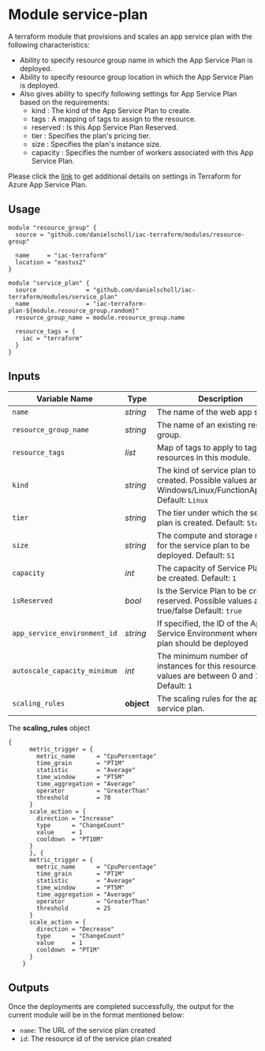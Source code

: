 # Module service-plan

A terraform module that provisions and scales an app service plan with the following characteristics: 

- Ability to specify resource group name in which the App Service Plan is deployed.
- Ability to specify resource group location in which the App Service Plan is deployed.
- Also gives ability to specify following settings for App Service Plan based on the requirements:
  - kind : The kind of the App Service Plan to create.
  - tags : A mapping of tags to assign to the resource.
  - reserved : Is this App Service Plan Reserved.
  - tier : Specifies the plan's pricing tier.
  - size : Specifies the plan's instance size.
  - capacity : Specifies the number of workers associated with this App Service Plan.

Please click the [link](https://www.terraform.io/docs/providers/azurerm/r/app_service_plan.html#capacity) to get additional details on settings in Terraform for Azure App Service Plan.

## Usage

```
module "resource_group" {
  source = "github.com/danielscholl/iac-terraform/modules/resource-group"

  name     = "iac-terraform"
  location = "eastus2"
}

module "service_plan" {
  source              = "github.com/danielscholl/iac-terraform/modules/service_plan"
  name                = "iac-terraform-plan-${module.resource_group.random}"
  resource_group_name = module.resource_group.name

  resource_tags = {
    iac = "terraform"
  }
}
```

## Inputs

| Variable Name                     | Type       | Description                          | 
| --------------------------------- | ---------- | ------------------------------------ |
| `name`                            | _string_   | The name of the web app service.     |
| `resource_group_name`             | _string_   | The name of an existing resource group. |
| `resource_tags`                   | _list_     | Map of tags to apply to taggable resources in this module. |
| `kind`                            | _string_   | The kind of service plan to be created. Possible values are Windows/Linux/FunctionApp/App. Default: `Linux` |
| `tier`                            | _string_   | The tier under which the service plan is created. Default: `Standard` |
| `size`                            | _string_   | The compute and storage needed for the service plan to be deployed. Default: `S1`|
| `capacity`                        | _int_      | The capacity of Service Plan to be created. Default: `1` |
| `isReserved`                      | _bool_     | Is the Service Plan to be created reserved. Possible values are true/false Default: `true` |
| `app_service_environment_id`      | _string_   | If specified, the ID of the App Service Environment where this plan should be deployed |
| `autoscale_capacity_minimum`      | _int_      | The minimum number of instances for this resource. Valid values are between 0 and 1000 Default: `1` |
| `scaling_rules`                   | __object__ | The scaling rules for the app service plan. |


The __scaling_rules__ object
```
{
      metric_trigger = {
        metric_name      = "CpuPercentage"
        time_grain       = "PT1M"
        statistic        = "Average"
        time_window      = "PT5M"
        time_aggregation = "Average"
        operator         = "GreaterThan"
        threshold        = 70
      }
      scale_action = {
        direction = "Increase"
        type      = "ChangeCount"
        value     = 1
        cooldown  = "PT10M"
      }
      }, {
      metric_trigger = {
        metric_name      = "CpuPercentage"
        time_grain       = "PT1M"
        statistic        = "Average"
        time_window      = "PT5M"
        time_aggregation = "Average"
        operator         = "GreaterThan"
        threshold        = 25
      }
      scale_action = {
        direction = "Decrease"
        type      = "ChangeCount"
        value     = 1
        cooldown  = "PT1M"
      }
    }
```

## Outputs

Once the deployments are completed successfully, the output for the current module will be in the format mentioned below:

- `name`: The URL of the service plan created
- `id`: The resource id of the service plan created
